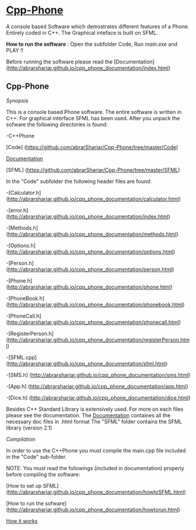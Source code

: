 # [Cpp-Phone](http://abrarshariar.github.io/Cpp-Phone/)
A console based Software which demostrates different features of a Phone.  Entirely coded in C++. The Graphical inteface is built on SFML. 

**How to run the software** : Open the subfolder Code, Run *main.exe* and PLAY !!

Before running the software please read the [Documentation] (http://abrarshariar.github.io/cpp_phone_documentation/index.html)

Cpp-Phone
------------------------

*Synopsis*

This is a console based Phone software. The entire software is written in C++. For graphical interface SFML has been used. After you unpack the sofware the following directories is found:

-C++Phone

[Code] (https://github.com/abrarShariar/Cpp-Phone/tree/master/Code)
	
[Documentation](http://abrarshariar.github.io/cpp_phone_documentation/)
	
[SFML] (https://github.com/abrarShariar/Cpp-Phone/tree/master/SFML)
	

In the "Code" subfolder the following header files are found:

-[Calculator.h] (http://abrarshariar.github.io/cpp_phone_documentation/calculator.html)

-[error.h] (http://abrarshariar.github.io/cpp_phone_documentation/index.html)

-[Methods.h] (http://abrarshariar.github.io/cpp_phone_documentation/methods.html)

-[Options.h] (http://abrarshariar.github.io/cpp_phone_documentation/options.html)

-[Person.h] (http://abrarshariar.github.io/cpp_phone_documentation/person.html)

-[Phone.h] (http://abrarshariar.github.io/cpp_phone_documentation/phone.html)

-[PhoneBook.h] (http://abrarshariar.github.io/cpp_phone_documentation/phonebook.html)

-[PhoneCall.h] (http://abrarshariar.github.io/cpp_phone_documentation/phonecall.html)

-[RegisterPerson.h] (http://abrarshariar.github.io/cpp_phone_documentation/registerPerson.html)

-[SFML.cpp] (http://abrarshariar.github.io/cpp_phone_documentation/sfml.html)

-[SMS.h] (http://abrarshariar.github.io/cpp_phone_documentation/sms.html)

-[App.h] (http://abrarshariar.github.io/cpp_phone_documentation/app.html)

-[Dice.h] (http://abrarshariar.github.io/cpp_phone_documentation/dice.html)


Besides C++ Standard Library is extensively used. For more on each files please see the documentation.
The [Documentation](http://abrarshariar.github.io/cpp_phone_documentation/)  containes all the necessary doc files in .html format
The "SFML" folder contains the SFML library (version 2.1)


*Compilation*

In order to use the C++Phone you must compile the main.cpp file included in the "Code" sub-folder. 

NOTE: You must read the followings (included in documentation) properly before compiling the software:

[How to set up SFML] (http://abrarshariar.github.io/cpp_phone_documentation/howtoSFML.html)
 
[How to run the sofware] (http://abrarshariar.github.io/cpp_phone_documentation/howtorun.html)
	
[How it works](http://abrarshariar.github.io/cpp_phone_documentation/howitworks.html)
	





